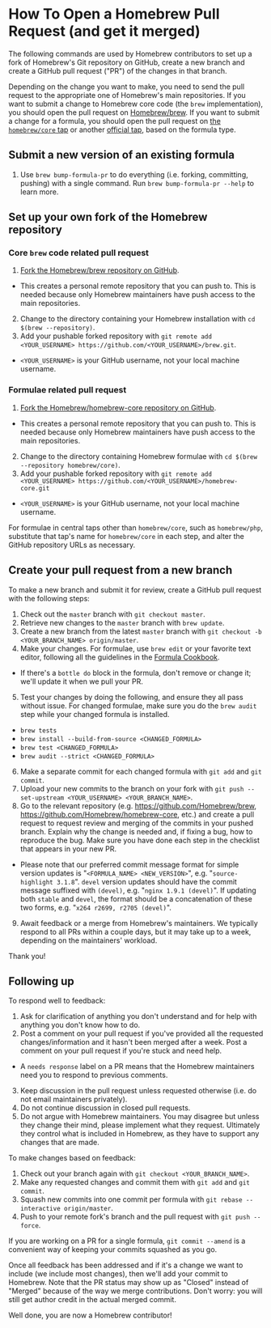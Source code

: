 # How To Open a Homebrew Pull Request (and get it merged)

The following commands are used by Homebrew contributors to set up a fork of Homebrew's Git repository on GitHub, create a new branch and create a GitHub pull request ("PR") of the changes in that branch.

Depending on the change you want to make, you need to send the pull request to the appropriate one of Homebrew's main repositories. If you want to submit a change to Homebrew core code (the `brew` implementation), you should open the pull request on [Homebrew/brew](https://github.com/Homebrew/brew). If you want to submit a change for a formula, you should open the pull request on [the `homebrew/core` tap](https://github.com/Homebrew/homebrew-core) or another [official tap](https://github.com/Homebrew), based on the formula type.

## Submit a new version of an existing formula
1. Use `brew bump-formula-pr` to do everything (i.e. forking, committing, pushing) with a single command. Run `brew bump-formula-pr --help` to learn more.

## Set up your own fork of the Homebrew repository

### Core `brew` code related pull request

1. [Fork the Homebrew/brew repository on GitHub](https://github.com/Homebrew/brew/fork).
  * This creates a personal remote repository that you can push to. This is needed because only Homebrew maintainers have push access to the main repositories.
2. Change to the directory containing your Homebrew installation with `cd $(brew --repository)`.
3. Add your pushable forked repository with `git remote add <YOUR_USERNAME> https://github.com/<YOUR_USERNAME>/brew.git`.
  * `<YOUR_USERNAME>` is your GitHub username, not your local machine username.

### Formulae related pull request

1. [Fork the Homebrew/homebrew-core repository on GitHub](https://github.com/Homebrew/homebrew-core/fork).
  * This creates a personal remote repository that you can push to. This is needed because only Homebrew maintainers have push access to the main repositories.
2. Change to the directory containing Homebrew formulae with `cd $(brew --repository homebrew/core)`.
3. Add your pushable forked repository with `git remote add <YOUR_USERNAME> https://github.com/<YOUR_USERNAME>/homebrew-core.git`
  * `<YOUR_USERNAME>` is your GitHub username, not your local machine username.

For formulae in central taps other than `homebrew/core`, such as `homebrew/php`, substitute that tap's name for `homebrew/core` in each step, and alter the GitHub repository URLs as necessary.

## Create your pull request from a new branch

To make a new branch and submit it for review, create a GitHub pull request with the following steps:

1. Check out the `master` branch with `git checkout master`.
2. Retrieve new changes to the `master` branch with `brew update`.
3. Create a new branch from the latest `master` branch with `git checkout -b <YOUR_BRANCH_NAME> origin/master`.
4. Make your changes. For formulae, use `brew edit` or your favorite text editor, following all the guidelines in the [Formula Cookbook](Formula-Cookbook).
  * If there's a `bottle do` block in the formula, don't remove or change it; we'll update it when we pull your PR.
5. Test your changes by doing the following, and ensure they all pass without issue. For changed formulae, make sure you do the `brew audit` step while your changed formula is installed.
  * `brew tests`
  * `brew install --build-from-source <CHANGED_FORMULA>`
  * `brew test <CHANGED_FORMULA>`
  * `brew audit --strict <CHANGED_FORMULA>`
6. Make a separate commit for each changed formula with `git add` and `git commit`.
7. Upload your new commits to the branch on your fork with `git push --set-upstream <YOUR_USERNAME> <YOUR_BRANCH_NAME>`.
8. Go to the relevant repository (e.g. <https://github.com/Homebrew/brew>, <https://github.com/Homebrew/homebrew-core>, etc.) and create a pull request to request review and merging of the commits in your pushed branch. Explain why the change is needed and, if fixing a bug, how to reproduce the bug. Make sure you have done each step in the checklist that appears in your new PR.
  * Please note that our preferred commit message format for simple version updates is "`<FORMULA_NAME> <NEW_VERSION>`", e.g. "`source-highlight 3.1.8`". `devel` version updates should have the commit message suffixed with `(devel)`, e.g. "`nginx 1.9.1 (devel)`". If updating both `stable` and `devel`, the format should be a concatenation of these two forms, e.g. "`x264 r2699, r2705 (devel)`".
9. Await feedback or a merge from Homebrew's maintainers. We typically respond to all PRs within a couple days, but it may take up to a week, depending on the maintainers' workload.

Thank you!

## Following up

To respond well to feedback:

1. Ask for clarification of anything you don't understand and for help with anything you don't know how to do.
2. Post a comment on your pull request if you've provided all the requested changes/information and it hasn't been merged after a week. Post a comment on your pull request if you're stuck and need help.
  * A `needs response` label on a PR means that the Homebrew maintainers need you to respond to previous comments.
3. Keep discussion in the pull request unless requested otherwise (i.e. do not email maintainers privately).
4. Do not continue discussion in closed pull requests.
5. Do not argue with Homebrew maintainers. You may disagree but unless they change their mind, please implement what they request. Ultimately they control what is included in Homebrew, as they have to support any changes that are made.

To make changes based on feedback:

1. Check out your branch again with `git checkout <YOUR_BRANCH_NAME>`.
2. Make any requested changes and commit them with `git add` and `git commit`.
3. Squash new commits into one commit per formula with `git rebase --interactive origin/master`.
4. Push to your remote fork's branch and the pull request with `git push --force`.

If you are working on a PR for a single formula, `git commit --amend` is a convenient way of keeping your commits squashed as you go.

Once all feedback has been addressed and if it's a change we want to include (we include most changes), then we'll add your commit to Homebrew. Note that the PR status may show up as "Closed" instead of "Merged" because of the way we merge contributions. Don't worry: you will still get author credit in the actual merged commit.

Well done, you are now a Homebrew contributor!
